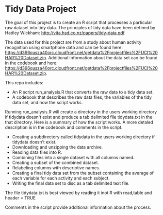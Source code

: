 Tidy Data Project
========
The goal of this project is to create an R script that processes a particular raw dataset into tidy data.  The principles of tidy data have been defined by Hadley Wickham: http://vita.had.co.nz/papers/tidy-data.pdf.

The data used for this project are from a study about human activity recognition using smartphone data and can be found here: https://d396qusza40orc.cloudfront.net/getdata%2Fprojectfiles%2FUCI%20HAR%20Dataset.zip.  Additional information about the data set can be found in the codebook and here: https://d396qusza40orc.cloudfront.net/getdata%2Fprojectfiles%2FUCI%20HAR%20Dataset.zip.

This repo includes:

* An R script run_analysis.R that converts the raw data to a tidy data set.
* A codebook that describes the raw data files, the variables of the tidy data set, and how the script works.

Running run_analysis.R will create a directory in the users working directory if tidydata doesn't exist and produce a tab delimited file tidydata.txt in the that directory.  Here is a summary of how the script works.  A more detaled description is in the codebook and comments in the script.

* Creating a subdirectory called tidydata in the users working directory if tidydata doesn't exist.
* Downloading and unzipping the data archive.
* Reading data files into R.
* Combining files into a single dataset with all columns named.
* Creating a subset of the combined dataset.
* Relabeling columns with descriptive names.
* Creating a final tidy data set from the subset containing the average of each variable for each activity and each subject.
* Writing the final data set to disc as a tab delimited text file.

The file tidydata.txt is best viewed by reading it inot R with read,table and header = TRUE

Comments in the script provide additional information about the process.

